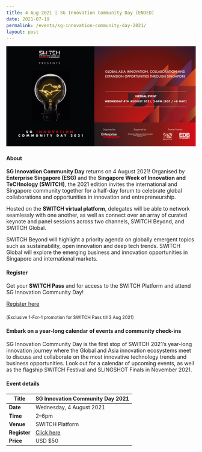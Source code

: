 ```yaml
---
title: 4 Aug 2021 | SG Innovation Community Day (ENDED)
date: 2021-07-19
permalink: /events/sg-innovation-community-day-2021/
layout: post
---
```

![Alt text for image on Isomer site](/images/sg_innovation_community_day_2021_event_banner.jpg)

#### About

**SG Innovation Community Day** returns on 4 August 2021! Organised by **Enterprise Singapore (ESG)** and the **Singapore Week of Innovation and TeCHnology (SWITCH)**, the 2021 edition invites the international and Singapore community together for a half-day forum to celebrate global collaborations and opportunities in innovation and entrepreneurship.

Hosted on the **SWITCH virtual platform**, delegates will be able to network seamlessly with one another, as well as connect over an array of curated keynote and panel sessions across two channels, SWITCH Beyond, and SWITCH Global.

SWITCH Beyond will highlight a priority agenda on globally emergent topics such as sustainability, open innovation and deep tech trends. SWITCH Global will explore the emerging business and innovation opportunities in Singapore and international markets.

#### Register

Get your **SWITCH Pass** and for access to the SWITCH Platform and attend SG Innovation Community Day!

[Register here](https://bit.ly/2Uv69uy)

<sub>(Exclusive 1-For-1 promotion for SWITCH Pass till 3 Aug 2021)

#### Embark on a year-long calendar of events and community check-ins

SG Innovation Community Day is the first stop of SWITCH 2021’s year-long innovation journey where the Global and Asia innovation ecosystems meet to discuss and collaborate on the most innovative technology trends and business opportunities. Look out for a calendar of upcoming events, as well as the flagship SWITCH Festival and SLINGSHOT Finals in November 2021.


#### Event details


| **Title** | SG Innovation Community Day 2021|
| -------- | -------- |
|**Date** | Wednesday, 4 August 2021 
| **Time**    | 2–6pm |
|**Venue** | SWITCH Platform
| **Register** | [Click here](https://events.hubilo.com/switchsg/register) |
|**Price** | USD $50